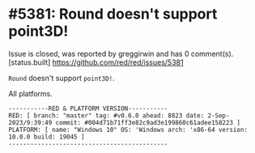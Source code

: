 
#5381: Round doesn't support point3D!
================================================================================
Issue is closed, was reported by greggirwin and has 0 comment(s).
[status.built]
<https://github.com/red/red/issues/5381>

`Round` doesn't support `point3D!`.

All platforms.

```
-----------RED & PLATFORM VERSION----------- 
RED: [ branch: "master" tag: #v0.6.0 ahead: 8823 date: 2-Sep-2023/9:39:49 commit: #004d71b71ff3e82c9ad3e199860c61adee158223 ]
PLATFORM: [ name: "Windows 10" OS: 'Windows arch: 'x86-64 version: 10.0.0 build: 19045 ]
--------------------------------------------
```


